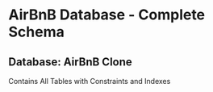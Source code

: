 # AirBnB Database - Complete Schema

## Database: AirBnB Clone
Contains All Tables with Constraints and Indexes
